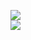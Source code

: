 [![](https://img.shields.io/badge/Made%20With-Github%20Spray-lightgrey.svg?style=for-the-badge&logo=github)](https://github.com/Annihil/github-spray#25541)  
[![](https://i.imgur.com/2DrTn0Z.gif)](https://github.com/Annihil/github-spray)
